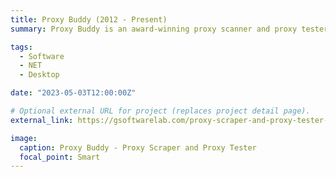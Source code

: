 ```yaml
---
title: Proxy Buddy (2012 - Present)
summary: Proxy Buddy is an award-winning proxy scanner and proxy tester. It allows to automatically and easily scrape, test, filter, and export thousands of public proxy servers according to your requirements.

tags:
  - Software
  - NET
  - Desktop

date: "2023-05-03T12:00:00Z"

# Optional external URL for project (replaces project detail page).
external_link: https://gsoftwarelab.com/proxy-scraper-and-proxy-tester-software/

image:
  caption: Proxy Buddy - Proxy Scraper and Proxy Tester
  focal_point: Smart
---
```

